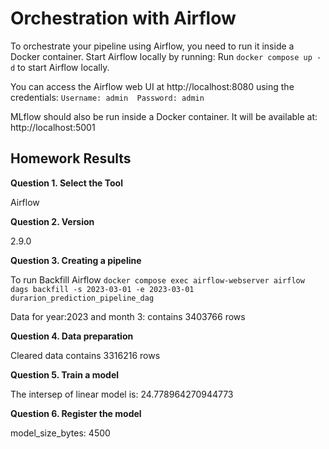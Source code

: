 # Orchestration with Airflow

To orchestrate your pipeline using Airflow, you need to run it inside a Docker container.
Start Airflow locally by running: 
Run ```docker compose up -d``` to start Airflow locally. 

You can access the Airflow web UI at http://localhost:8080 using the credentials:
``` Username: admin  Password: admin ```

MLflow should also be run inside a Docker container.
It will be available at: http://localhost:5001


## Homework Results

**Question 1. Select the Tool**

Airflow

**Question 2. Version**

2.9.0

**Question 3. Creating a pipeline**

To run Backfill Airflow 
```docker compose exec airflow-webserver airflow dags backfill -s 2023-03-01 -e 2023-03-01 durarion_prediction_pipeline_dag```

Data for year:2023 and month 3: contains 3403766 rows

**Question 4. Data preparation**

Cleared data contains 3316216 rows

**Question 5. Train a model**

The intersep of linear model is: 24.778964270944773

**Question 6. Register the model**

model_size_bytes: 4500
